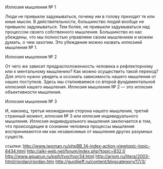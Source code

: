 Иллюзия мышления № 1

Люди не привыкли задумываться, почему им в голову приходят те или иные мысли. В действительности, большинство людей вообще не привыкло задумываться. Тем более, не привыкли задумываться над процессом своего собственного мышления. Большинство из нас убеждены, что мы полностью управляем своим мышлением и можем думать, о чем захотим. Это убеждение можно назвать иллюзией мышления № 1.

Иллюзия мышления № 2

От чего же зависит предрасположенность человека к рефлекторному или к ментальному мышлению? Как можно осуществить такой переход? Для этого нужно увидеть и осознать зависимость нашего мышления от наших поступков. Здесь мы сталкиваемся со второй фундаментальной иллюзией нашего мышления. Иллюзия мышления № 2 — это иллюзия объективности мышления.

Иллюзия мышления № 3

И, наконец, третья неожиданная сторона нашего мышления, третий странный момент, иллюзия № 3 или иллюзия индивидуального мышления. Иллюзия индивидуального мышления заключается в том, что происходящие в сознании человека процессы мышления воспринимаются им как независимые от мышления других разумных существ.

ссылки:
http://www.iwoman.ru/phpBB_14-index-action-viewtopic-topic-8434.html
http://aiki-web.net/forum/index.php?topic=832.0
http://www.aquarun.ru/psih/tvor/tvor34.html
http://ariom.ru/litera/2003-html/riordan/riordan.htm
http://gurdjieff.ru/content/blogcategory/17/3/